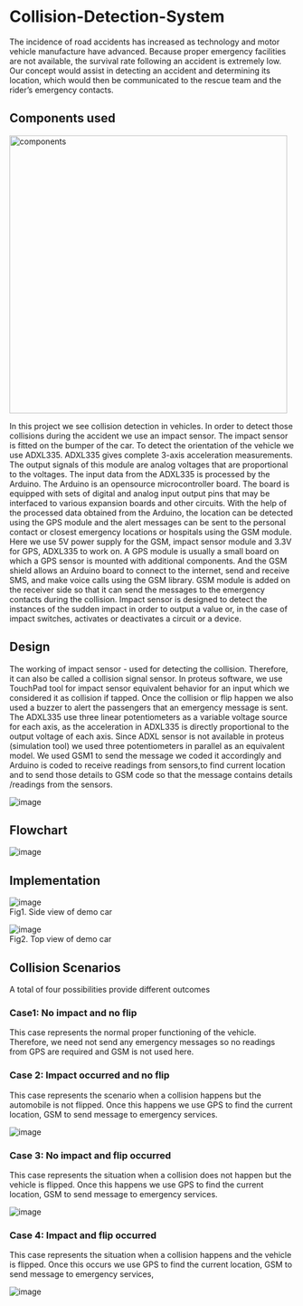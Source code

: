 # Collision-Detection-System

The incidence of road accidents has increased as technology and motor vehicle manufacture have advanced. Because proper emergency facilities are not available, the survival rate following an accident is extremely low. Our concept would assist in detecting an accident and determining its location, which would then be communicated to the rescue team and the rider’s emergency contacts.

## Components used
<img width="491" alt="components" src="https://user-images.githubusercontent.com/68386099/177051450-578e0bff-8737-46e0-bf3a-79bcebeaf728.PNG">

In this project we see collision detection in vehicles. In order to detect those collisions during the accident we use an impact sensor. The impact sensor is fitted on the bumper of the car. To detect the orientation of the vehicle we use ADXL335. ADXL335 gives complete 3-axis acceleration measurements. The output signals of this module are analog voltages that are proportional to the voltages. The input data from the ADXL335 is processed by the Arduino. The Arduino is an opensource microcontroller board. The board is equipped with sets of digital and analog input output pins that may be interfaced to various expansion boards and other circuits. With the help of the processed data obtained from the Arduino, the location can be detected using the GPS module and the alert messages can be sent to the personal contact or closest emergency locations or hospitals using the GSM module. Here we use 5V power supply for the GSM, impact sensor module and 3.3V for GPS, ADXL335 to work on. A GPS module is usually a small board on which a GPS sensor is mounted with additional components. And the GSM shield allows an Arduino board to connect to the internet, send and receive SMS, and make voice calls using the GSM library. GSM module is added on the receiver side so that it can send the messages to the emergency contacts during the collision. Impact sensor is designed to detect the instances of the sudden impact in order to output a value or, in the case of impact switches, activates or deactivates a circuit or a device.

## Design 

The working of impact sensor - used for detecting the collision. Therefore, it can also be called a collision signal sensor. In proteus software, we use TouchPad tool for impact sensor equivalent behavior for an input which we considered it as collision if tapped. Once the collision or flip happen we also used a buzzer to alert the passengers that an emergency message is sent. The ADXL335 use three linear potentiometers as a variable voltage source for each axis, as the acceleration in ADXL335 is directly proportional to the output voltage of each axis. Since ADXL sensor is not available in proteus (simulation tool) we  used three potentiometers in parallel as an equivalent model. We used GSM1 to send the message we coded it accordingly and Arduino is coded to receive readings from sensors,to find current location and to send those details to GSM code so that the message contains details /readings from the sensors.

![image](https://user-images.githubusercontent.com/68386099/177052180-c71f3243-ead7-4ce5-9860-06a04fa3f8b7.png)

## Flowchart
![image](https://user-images.githubusercontent.com/68386099/177052203-758e6a48-8534-440e-acab-ee13fcdc2990.png)

## Implementation

![image](https://user-images.githubusercontent.com/68386099/177052083-c3185a3a-2e7e-4aa0-9614-40968528ec96.png) </br>
Fig1. Side view of demo car

![image](https://user-images.githubusercontent.com/68386099/177052143-2fa68c8d-2d9c-41cd-8e86-a3f1540f5ac2.png) </br>
Fig2. Top view of demo car

## Collision Scenarios
A total of four possibilities provide different outcomes </br>

### Case1: No impact and no flip </br>
This case represents the normal proper functioning of the vehicle. Therefore, we need not send any emergency messages so no readings from GPS are required and GSM is not used here. </br>

### Case 2: Impact occurred and no flip </br>
This case represents the scenario when a collision happens but the automobile is not flipped. Once this happens we use GPS to find the current location, GSM to send message to emergency services. </br>

![image](https://user-images.githubusercontent.com/68386099/177051776-e8907d97-9276-4d89-aa73-be1bed253692.png)

### Case 3: No impact and flip occurred </br>
This case represents the situation when a collision does not happen but the vehicle is flipped. Once this happens we use GPS to find the current location, GSM to send message to emergency services. </br>

![image](https://user-images.githubusercontent.com/68386099/177051789-42ff2b07-89fb-425f-8727-960778e5e59d.png)

### Case 4: Impact and flip occurred </br>
This case represents the situation when a collision happens and the vehicle is flipped. Once this occurs we use GPS to find the current location, GSM to send message to emergency services, </br>

![image](https://user-images.githubusercontent.com/68386099/177051798-cc9dfc3f-8c7f-4cbd-b251-09c65b896315.png)

